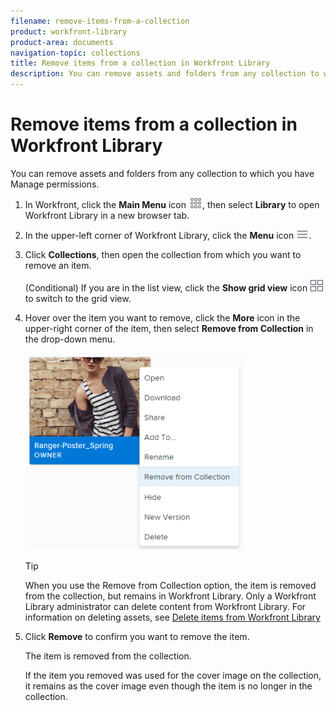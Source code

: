 ```yaml
---
filename: remove-items-from-a-collection
product: workfront-library
product-area: documents
navigation-topic: collections
title: Remove items from a collection in Workfront Library
description: You can remove assets and folders from any collection to which you have Manage permissions.
---
```


# Remove items from a collection in Workfront Library

You can remove assets and folders from any collection to which you have Manage permissions.

1. In Workfront, click the **Main Menu** icon ![](assets/main-menu-icon.png), then select **Library** to open Workfront Library in a new browser tab. 

1. In the upper-left corner of Workfront Library, click the **Menu** icon ![](assets/library-menu-icon.png).
1. Click **Collections**, then open the collection from which you want to remove an item.

   (Conditional) If you are in the list view, click the **Show grid view** icon ![](assets/grid-view-icon.png) to switch to the grid view.

1. Hover over the item you want to remove, click the **More** icon in the upper-right corner of the item, then select **Remove from Collection** in the drop-down menu.

   ![](assets/remove-from-collection-350x315.png)

   >[!TIP]
   >
   >When you use the Remove from Collection option, the item is removed from the collection, but remains in Workfront Library. Only a Workfront Library administrator can delete content from Workfront Library. For information on deleting assets, see [Delete items from Workfront Library](../../../workfront-library/content-management/delete-items.md)

1. Click **Remove** to confirm you want to remove the item.

   The item is removed from the collection.

   If the item you removed was used for the cover image on the collection, it remains as the cover image even though the item is no longer in the collection.

